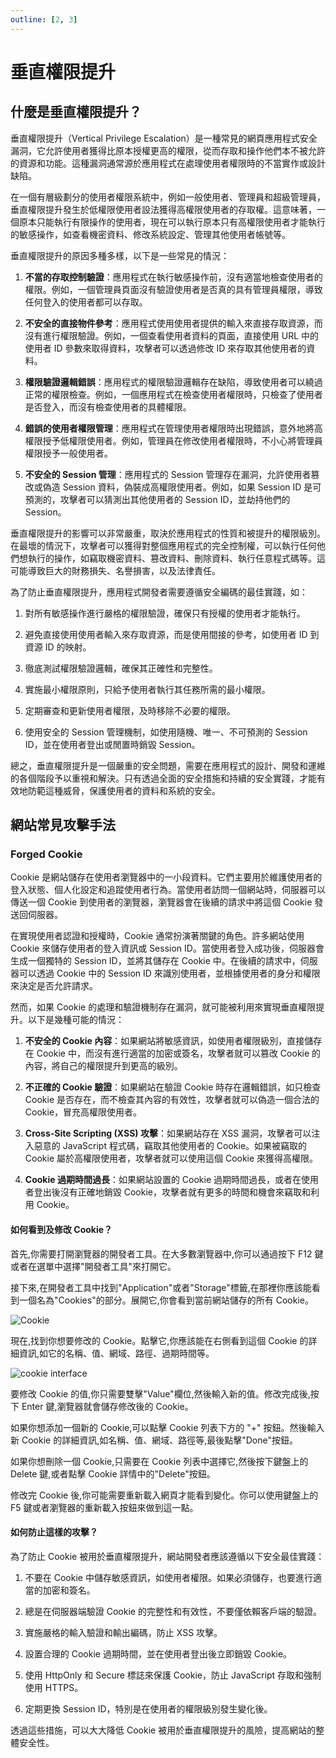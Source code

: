 ```yaml
---
outline: [2, 3]
---
```


# 垂直權限提升

## 什麼是垂直權限提升？

垂直權限提升（Vertical Privilege Escalation）是一種常見的網頁應用程式安全漏洞，它允許使用者獲得比原本授權更高的權限，從而存取和操作他們本不被允許的資源和功能。這種漏洞通常源於應用程式在處理使用者權限時的不當實作或設計缺陷。

在一個有層級劃分的使用者權限系統中，例如一般使用者、管理員和超級管理員，垂直權限提升發生於低權限使用者設法獲得高權限使用者的存取權。這意味著，一個原本只能執行有限操作的使用者，現在可以執行原本只有高權限使用者才能執行的敏感操作，如查看機密資料、修改系統設定、管理其他使用者帳號等。

垂直權限提升的原因多種多樣，以下是一些常見的情況：

1. **不當的存取控制驗證**：應用程式在執行敏感操作前，沒有適當地檢查使用者的權限。例如，一個管理員頁面沒有驗證使用者是否真的具有管理員權限，導致任何登入的使用者都可以存取。

2. **不安全的直接物件參考**：應用程式使用使用者提供的輸入來直接存取資源，而沒有進行權限驗證。例如，一個查看使用者資料的頁面，直接使用 URL 中的使用者 ID 參數來取得資料，攻擊者可以透過修改 ID 來存取其他使用者的資料。

3. **權限驗證邏輯錯誤**：應用程式的權限驗證邏輯存在缺陷，導致使用者可以繞過正常的權限檢查。例如，一個應用程式在檢查使用者權限時，只檢查了使用者是否登入，而沒有檢查使用者的具體權限。

4. **錯誤的使用者權限管理**：應用程式在管理使用者權限時出現錯誤，意外地將高權限授予低權限使用者。例如，管理員在修改使用者權限時，不小心將管理員權限授予一般使用者。

5. **不安全的 Session 管理**：應用程式的 Session 管理存在漏洞，允許使用者篡改或偽造 Session 資料，偽裝成高權限使用者。例如，如果 Session ID 是可預測的，攻擊者可以猜測出其他使用者的 Session ID，並劫持他們的 Session。

垂直權限提升的影響可以非常嚴重，取決於應用程式的性質和被提升的權限級別。在最壞的情況下，攻擊者可以獲得對整個應用程式的完全控制權，可以執行任何他們想執行的操作，如竊取機密資料、篡改資料、刪除資料、執行任意程式碼等。這可能導致巨大的財務損失、名譽損害，以及法律責任。

為了防止垂直權限提升，應用程式開發者需要遵循安全編碼的最佳實踐，如：

1. 對所有敏感操作進行嚴格的權限驗證，確保只有授權的使用者才能執行。

2. 避免直接使用使用者輸入來存取資源，而是使用間接的參考，如使用者 ID 到資源 ID 的映射。

3. 徹底測試權限驗證邏輯，確保其正確性和完整性。

4. 實施最小權限原則，只給予使用者執行其任務所需的最小權限。

5. 定期審查和更新使用者權限，及時移除不必要的權限。

6. 使用安全的 Session 管理機制，如使用隨機、唯一、不可預測的 Session ID，並在使用者登出或閒置時銷毀 Session。

總之，垂直權限提升是一個嚴重的安全問題，需要在應用程式的設計、開發和運維的各個階段予以重視和解決。只有透過全面的安全措施和持續的安全實踐，才能有效地防範這種威脅，保護使用者的資料和系統的安全。

## 網站常見攻擊手法

### Forged Cookie

Cookie 是網站儲存在使用者瀏覽器中的一小段資料。它們主要用於維護使用者的登入狀態、個人化設定和追蹤使用者行為。當使用者訪問一個網站時，伺服器可以傳送一個 Cookie 到使用者的瀏覽器，瀏覽器會在後續的請求中將這個 Cookie 發送回伺服器。

在實現使用者認證和授權時，Cookie 通常扮演著關鍵的角色。許多網站使用 Cookie 來儲存使用者的登入資訊或 Session ID。當使用者登入成功後，伺服器會生成一個獨特的 Session ID，並將其儲存在 Cookie 中。在後續的請求中，伺服器可以透過 Cookie 中的 Session ID 來識別使用者，並根據使用者的身分和權限來決定是否允許請求。

然而，如果 Cookie 的處理和驗證機制存在漏洞，就可能被利用來實現垂直權限提升。以下是幾種可能的情況：

1. **不安全的 Cookie 內容**：如果網站將敏感資訊，如使用者權限級別，直接儲存在 Cookie 中，而沒有進行適當的加密或簽名，攻擊者就可以篡改 Cookie 的內容，將自己的權限提升到更高的級別。

2. **不正確的 Cookie 驗證**：如果網站在驗證 Cookie 時存在邏輯錯誤，如只檢查 Cookie 是否存在，而不檢查其內容的有效性，攻擊者就可以偽造一個合法的 Cookie，冒充高權限使用者。

3. **Cross-Site Scripting (XSS) 攻擊**：如果網站存在 XSS 漏洞，攻擊者可以注入惡意的 JavaScript 程式碼，竊取其他使用者的 Cookie。如果被竊取的 Cookie 屬於高權限使用者，攻擊者就可以使用這個 Cookie 來獲得高權限。

4. **Cookie 過期時間過長**：如果網站設置的 Cookie 過期時間過長，或者在使用者登出後沒有正確地銷毀 Cookie，攻擊者就有更多的時間和機會來竊取和利用 Cookie。

#### 如何看到及修改 Cookie？

首先,你需要打開瀏覽器的開發者工具。在大多數瀏覽器中,你可以通過按下 F12 鍵或者在選單中選擇"開發者工具"來打開它。

接下來,在開發者工具中找到"Application"或者"Storage"標籤,在那裡你應該能看到一個名為"Cookies"的部分。展開它,你會看到當前網站儲存的所有 Cookie。

![Cookie](/images/cookie.png)

現在,找到你想要修改的 Cookie。點擊它,你應該能在右側看到這個 Cookie 的詳細資訊,如它的名稱、值、網域、路徑、過期時間等。

![cookie interface](/images/cookie_interface.png)

要修改 Cookie 的值,你只需要雙擊"Value"欄位,然後輸入新的值。修改完成後,按下 Enter 鍵,瀏覽器就會儲存修改後的 Cookie。

如果你想添加一個新的 Cookie,可以點擊 Cookie 列表下方的 "+" 按鈕。然後輸入新 Cookie 的詳細資訊,如名稱、值、網域、路徑等,最後點擊"Done"按鈕。

如果你想刪除一個 Cookie,只需要在 Cookie 列表中選擇它,然後按下鍵盤上的 Delete 鍵,或者點擊 Cookie 詳情中的"Delete"按鈕。

修改完 Cookie 後,你可能需要重新載入網頁才能看到變化。你可以使用鍵盤上的 F5 鍵或者瀏覽器的重新載入按鈕來做到這一點。

#### 如何防止這樣的攻擊？

為了防止 Cookie 被用於垂直權限提升，網站開發者應該遵循以下安全最佳實踐：

1. 不要在 Cookie 中儲存敏感資訊，如使用者權限。如果必須儲存，也要進行適當的加密和簽名。

2. 總是在伺服器端驗證 Cookie 的完整性和有效性，不要僅依賴客戶端的驗證。

3. 實施嚴格的輸入驗證和輸出編碼，防止 XSS 攻擊。

4. 設置合理的 Cookie 過期時間，並在使用者登出後立即銷毀 Cookie。

5. 使用 HttpOnly 和 Secure 標誌來保護 Cookie，防止 JavaScript 存取和強制使用 HTTPS。

6. 定期更換 Session ID，特別是在使用者的權限級別發生變化後。

透過這些措施，可以大大降低 Cookie 被用於垂直權限提升的風險，提高網站的整體安全性。

